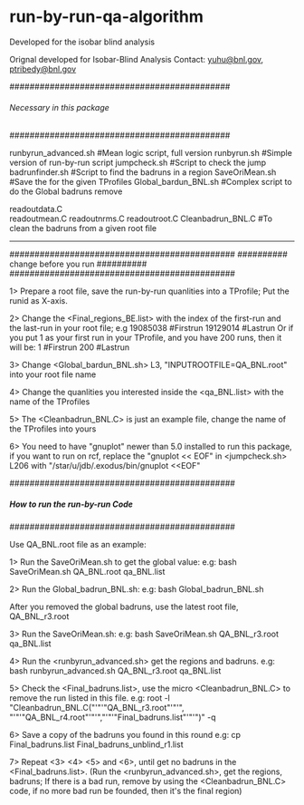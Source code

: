 # run-by-run-qa-algorithm
Developed for the isobar blind analysis

Orignal developed for Isobar-Blind Analysis
Contact: <yuhu@bnl.gov>, <ptribedy@bnl.gov>

############################################
######   Necessary in this package   #######
############################################

runbyrun_advanced.sh	#Mean logic script, full version
runbyrun.sh		#Simple version of run-by-run script
jumpcheck.sh		#Script to check the jump
badrunfinder.sh		#Script to find the badruns in a region
SaveOriMean.sh		#Save the <mean> for the given TProfiles 
Global_bardun_BNL.sh	#Complex script to do the Global badruns remove

readoutdata.C		
readoutmean.C
readoutnrms.C
readoutroot.C
Cleanbadrun_BNL.C	#To clean the badruns from a given root file

------------------------------------------------------------------------------------
#############################################
##########  change before you run  ##########
#############################################

1> Prepare a root file, save the run-by-run quanlities into a TProfile;
   Put the runid as X-axis.

2> Change the <Final_regions_BE.list> with the index of the first-run and the last-run
   in your root file; 
      e.g  19085038 #Firstrun
   	   19129014 #Lastrun
   Or if you put 1 as your first run in your TProfile, and you have 200 runs, then it will be:
   	   1 #Firstrun
	   200 #Lastrun
	   
3> Change <Global_bardun_BNL.sh> L3, "INPUTROOTFILE=QA_BNL.root" into your root file name

4> Change the quanlities you interested inside the <qa_BNL.list> with the name of the TProfiles 

5> The <Cleanbadrun_BNL.C> is just an example file, change the name of the TProfiles into yours

6> You need to have "gnuplot" newer than 5.0 installed to run this package,
   if you want to run on rcf, replace the "gnuplot << EOF" in <jumpcheck.sh> L206
   with "/star/u/jdb/.exodus/bin/gnuplot <<EOF" 


#############################################
#####  How to run the run-by-run Code  ######
#############################################

Use QA_BNL.root file as an example:

1> Run the SaveOriMean.sh to get the global value:
   e.g: bash SaveOriMean.sh QA_BNL.root qa_BNL.list


2> Run the Global_badrun_BNL.sh:
   e.g: bash Global_badrun_BNL.sh


After you removed the global badruns, use the latest root file, QA_BNL_r3.root 


3> Run the SaveOriMean.sh:
   e.g: bash SaveOriMean.sh QA_BNL_r3.root qa_BNL.list


4> Run the <runbyrun_advanced.sh> get the regions and badruns.
   e.g: bash runbyrun_advanced.sh  QA_BNL_r3.root qa_BNL.list


5> Check the <Final_badruns.list>, use the micro <Cleanbadrun_BNL.C> to remove the run listed in this file.
   e.g: root -l "Cleanbadrun_BNL.C("'"'"QA_BNL_r3.root"'"'", "'"'"QA_BNL_r4.root"'"'","'"'"Final_badruns.list"'"'")" -q



6> Save a copy of the badruns you found in this round
   e.g: cp Final_badruns.list Final_badruns_unblind_r1.list


7> Repeat <3> <4> <5> and <6>, until get no badruns in the <Final_badruns.list>.
   (Run the <runbyrun_advanced.sh>, get the regions, badruns; If there is a bad run, remove by using the <Cleanbadrun_BNL.C> code, if no more bad run be founded, then it's the final region)


